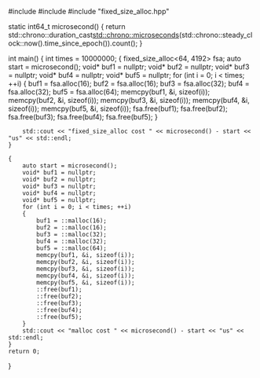 #include <chrono>
#include <iostream>
#include "fixed_size_alloc.hpp"

static int64_t microsecond()
{
    return std::chrono::duration_cast<std::chrono::microseconds>(std::chrono::steady_clock::now().time_since_epoch()).count();
}

int main()
{
    int times = 10000000;
    {
        fixed_size_alloc<64, 4192> fsa;
        auto start = microsecond();
        void* buf1 = nullptr;
        void* buf2 = nullptr;
        void* buf3 = nullptr;
        void* buf4 = nullptr;
        void* buf5 = nullptr;
        for (int i = 0; i < times; ++i)
        {
            buf1 = fsa.alloc(16);
            buf2 = fsa.alloc(16);
            buf3 = fsa.alloc(32);
            buf4 = fsa.alloc(32);
            buf5 = fsa.alloc(64);
            memcpy(buf1, &i, sizeof(i));
            memcpy(buf2, &i, sizeof(i));
            memcpy(buf3, &i, sizeof(i));
            memcpy(buf4, &i, sizeof(i));
            memcpy(buf5, &i, sizeof(i));
            fsa.free(buf1);
            fsa.free(buf2);
            fsa.free(buf3);
            fsa.free(buf4);
            fsa.free(buf5);
        }

        std::cout << "fixed_size_alloc cost " << microsecond() - start << "us" << std::endl;
    }

    {
        auto start = microsecond();
        void* buf1 = nullptr;
        void* buf2 = nullptr;
        void* buf3 = nullptr;
        void* buf4 = nullptr;
        void* buf5 = nullptr;
        for (int i = 0; i < times; ++i)
        {
            buf1 = ::malloc(16);
            buf2 = ::malloc(16);
            buf3 = ::malloc(32);
            buf4 = ::malloc(32);
            buf5 = ::malloc(64);
            memcpy(buf1, &i, sizeof(i));
            memcpy(buf2, &i, sizeof(i));
            memcpy(buf3, &i, sizeof(i));
            memcpy(buf4, &i, sizeof(i));
            memcpy(buf5, &i, sizeof(i));
            ::free(buf1);
            ::free(buf2);
            ::free(buf3);
            ::free(buf4);
            ::free(buf5);
        }
        std::cout << "malloc cost " << microsecond() - start << "us" << std::endl;
    }
    return 0;
}

